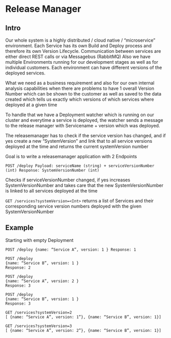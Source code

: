 # Release Manager

##  Intro
Our whole system is a highly distributed / cloud native / “microservice” environment. Each Service has its own Build and Deploy process and therefore its own Version Lifecycle.
Communication between services are either direct REST calls or via Messagebus (RabbitMQ)
Also we have multiple Environments running for our development stages as well as for individual customers. Each environment can have different versions of the deployed services.

What we need as a business requirement and also for our own internal analysis capabilities when there are problems to have 1 overall Version Number which can be shown to the customer as well as saved to the data created which tells us exactly which versions of which services where deployed at a given time

To handle that we have a Deployment watcher which is running on our cluster and everytime a service is deployed, the watcher sends a message to the release manager with Servicename + version which was deployed.

The releasemanager has to check if the service version has changed, and if yes create a new “SystemVersion” and link that to all service versions deployed at the time and returns the current systemVersion number

Goal is to write a releasemanager application with 2 Endpoints

```
POST /deploy Payload: serviceName (string) + serviceVersionNumber
(int) Response: SystemVersionNumber (int)
```

Checks if serviceVersionNumber changed, if yes increases SystemVersionNumber and takes care that the new SystemVersionNumber is linked to all services deployed at the time


`GET /services?systemVersion=<Int>` returns a list of Services and
their corresponding service version numbers deployed with the given
SystemVersionNumber

## Example
Starting with empty Deployment

```
POST /deploy {name: “Service A”, version: 1 } Response: 1

POST /deploy
{name: “Service B”, version: 1 }
Response: 2

POST /deploy
{name: “Service A”, version: 2 }
Response: 3

POST /deploy
{name: “Service B”, version: 1 }
Response: 3

GET /services?systemVersion=2
[ {name: “Service A”, version: 1”}, {name: “Service B”, version: 1}]

GET /services?systemVersion=3
[ {name: “Service A”, version: 2”}, {name: “Service B”, version: 1}]
```
